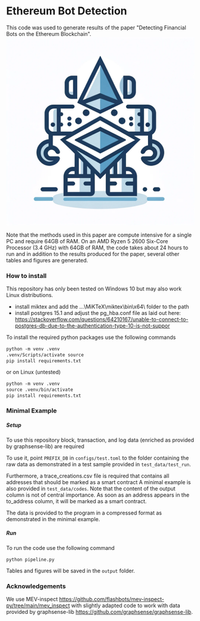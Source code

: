 # Ethereum Bot Detection
This code was used to generate results of the paper 
"Detecting Financial Bots on the Ethereum Blockchain".
![Bot Image](assets/bot.webp "Bot Image")

Note that the methods used in this paper are compute intensive for a single PC and require 64GB of RAM.
On an AMD Ryzen 5 2600 Six-Core Processor (3.4 GHz) with 64GB of RAM, the code takes about 24 hours to run and in
addition to the results produced for the paper, several other tables and figures are generated.

### How to install
This repository has only been tested on Windows 10 but may also work Linux distributions.

- install miktex and add the ...\MiKTeX\miktex\bin\x64\ folder to the path
- install postgres 15.1 and adjust the pg_hba.conf file as laid out here:  https://stackoverflow.com/questions/64210167/unable-to-connect-to-postgres-db-due-to-the-authentication-type-10-is-not-suppor

To install the required python packages use the following commands

```
python -m venv .venv
.venv/Scripts/activate source 
pip install requirements.txt
```
or on Linux (untested)
```
python -m venv .venv
source .venv/bin/activate
pip install requirements.txt
```


### Minimal Example

##### Setup
To use this repository block, transaction, and log data (enriched as provided by graphsense-lib) are required

To use it, point `PREFIX_DB` in `configs/test.toml` to the folder containing the raw data as demonstrated in 
a test sample provided in `test_data/test_run`.

Furthermore, a trace_creations.csv file is required that contains all addresses that should be marked as a smart contract
A minimal example is also provided in `test_data/codes`. Note that the content of the output column is not of central
importance. As soon as an address appears in the to_address column, it will be marked as a smart contract.

The data is provided to the program in a compressed format as demonstrated in the minimal example.

##### Run

To run the code use the following command
```
python pipeline.py
```

Tables and figures will be saved in the `output` folder.


### Acknowledgements

We use MEV-inspect https://github.com/flashbots/mev-inspect-py/tree/main/mev_inspect with slightly adapted code
to work with data provided by graphsense-lib https://github.com/graphsense/graphsense-lib.
